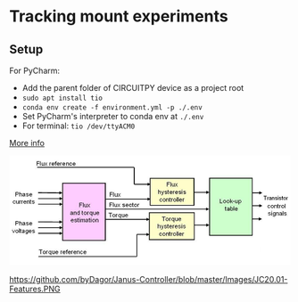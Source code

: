 # Tracking mount experiments

## Setup

For PyCharm:
* Add the parent folder of CIRCUITPY device as a project root
* `sudo apt install tio`
* `conda env create -f environment.yml -p ./.env`
* Set PyCharm's interpreter to conda env at `./.env`
* For terminal: `tio /dev/ttyACM0`

[More info](https://learn.adafruit.com/welcome-to-circuitpython/pycharm-and-circuitpython)

![img.png](img.png)

https://github.com/byDagor/Janus-Controller/blob/master/Images/JC20.01-Features.PNG